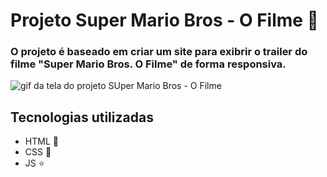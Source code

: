 # Projeto Super Mario Bros - O Filme 🍄

### O projeto é baseado em criar um site para exibrir o trailer do filme "Super Mario Bros. O Filme" de forma responsiva.

<img src="./demonstracao.gif" alt="gif da tela do projeto SUper Mario Bros - O Filme">

## Tecnologias utilizadas

- HTML 🏰
- CSS 👻
- JS ⭐
